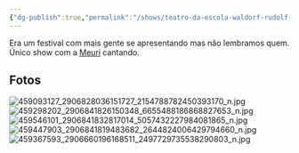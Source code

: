 ```yaml
---
{"dg-publish":true,"permalink":"/shows/teatro-da-escola-waldorf-rudolf-steiner-12-04-2014/"}
---
```


Era um festival com mais gente se apresentando mas não lembramos quem. Único show com a [Meuri](https://meurielle.art/) cantando.  

## Fotos
![459093127_2906828036151727_2154788782450393170_n.jpg](/img/user/img/459093127_2906828036151727_2154788782450393170_n.jpg)![459298202_2906841826150348_6655488186868827653_n.jpg](/img/user/img/459298202_2906841826150348_6655488186868827653_n.jpg)
![459546101_2906841832817014_5057432227984081865_n.jpg](/img/user/img/459546101_2906841832817014_5057432227984081865_n.jpg)
![459447903_2906841819483682_2644824006429794660_n.jpg](/img/user/img/459447903_2906841819483682_2644824006429794660_n.jpg)
![459367593_2906660196168511_2497729735538290803_n.jpg](/img/user/img/459367593_2906660196168511_2497729735538290803_n.jpg)